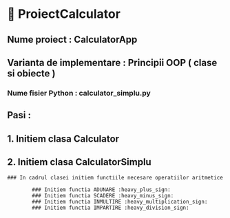 # :pushpin:  ProiectCalculator

## Nume proiect : CalculatorApp

## Varianta de implementare : Principii OOP ( clase si obiecte )

### Nume fisier Python : calculator_simplu.py

## Pasi :

## 1. Initiem clasa Calculator

## 2. Initiem clasa CalculatorSimplu

    ### In cadrul clasei initiem functiile necesare operatiilor aritmetice  

            ### Initiem functia ADUNARE :heavy_plus_sign:
            ### Initiem functia SCADERE :heavy_minus_sign:
            ### Initiem functia INMULTIRE :heavy_multiplication_sign:
            ### Initiem functia IMPARTIRE :heavy_division_sign:





